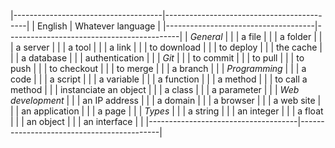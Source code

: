 
|-------------------------------------|-------------------------------------------|
| English                             | Whatever language                         |
|-------------------------------------|-------------------------------------------|
| *General*                           |                                           |
| a file                              |                                           |
| a folder                            |                                           |
| a server                            |                                           |
| a tool                              |                                           |
| a link                              |                                           |
| to download                         |                                           |
| to deploy                           |                                           |
| the cache                           |                                           |
| a database                          |                                           |
| authentication                      |                                           |
| *Git*                               |                                           |
| to commit                           |                                           |
| to pull                             |                                           |
| to push                             |                                           |
| to checkout                         |                                           |
| to merge                            |                                           |
| a branch                            |                                           |
| *Programming*                       |                                           |
| a code                              |                                           |
| a script                            |                                           |
| a variable                          |                                           |
| a function                          |                                           |
| a method                            |                                           |
| to call a method                    |                                           |
| instanciate an object               |                                           |
| a class                             |                                           |
| a parameter                         |                                           |
| *Web development*                   |                                           |
| an IP address                       |                                           |
| a domain                            |                                           |
| a browser                           |                                           |
| a web site                          |                                           |
| an application                      |                                           |
| a page                              |                                           |
| *Types*                             |                                           |
| a string                            |                                           |
| an integer                          |                                           |
| a float                             |                                           |
| an object                           |                                           |
| an interface                        |                                           |
|-------------------------------------|-------------------------------------------|
